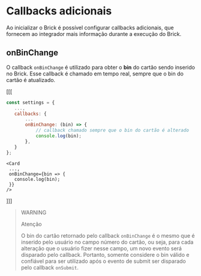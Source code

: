 # Callbacks adicionais

Ao inicializar o Brick é possível configurar callbacks adicionais, que fornecem ao integrador mais informação durante a execução do Brick.

## onBinChange

O callback `onBinChange` é utilizado para obter o **bin** do cartão sendo inserido no Brick. Esse callback é chamado em tempo real, sempre que o bin do cartão é atualizado.

[[[
```Javascript
const settings = {
   ...,
   callbacks: {
       ...
       onBinChange: (bin) => {
           // callback chamado sempre que o bin do cartão é alterado
           console.log(bin);
       },
   }
};
```
```react-jsx
<Card
 ...,
 onBinChange={bin => {
   console.log(bin);
 }}
/>
```
]]]

> WARNING
>
> Atenção
>
> O bin do cartão retornado pelo callback `onBinChange` é o mesmo que é inserido pelo usuário no campo número do cartão, ou seja, para cada alteração que o usuário fizer nesse campo, um novo evento será disparado pelo callback. Portanto, somente considere o bin válido e confiável para ser utilizado após o evento de submit ser disparado pelo callback `onSubmit`.